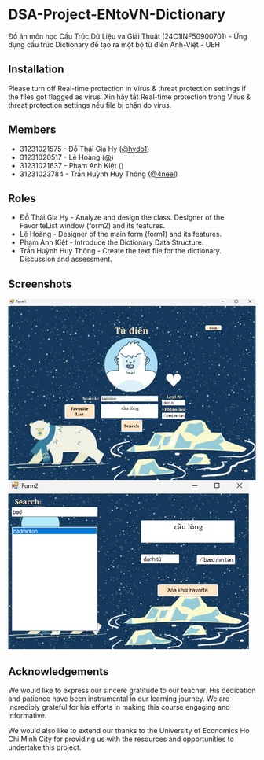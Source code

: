 # DSA-Project-ENtoVN-Dictionary
Đồ án môn học Cấu Trúc Dữ Liệu và Giải Thuật (24C1INF50900701) - Ứng dụng cấu trúc Dictionary để tạo ra một bộ từ điển Anh-Việt - UEH
## Installation
Please turn off Real-time protection in Virus & threat protection settings if the files got flagged as virus.
Xin hãy tắt Real-time protection trong Virus & threat protection settings nếu file bị chặn do virus.
## Members

- 31231021575 - Đỗ Thái Gia Hy ([@hydo1](https://github.com/hydo1))
- 31231020517 - Lê Hoàng ([@]())
- 31231021637 - Phạm Anh Kiệt ()
- 31231023784 - Trần Huỳnh Huy Thông ([@4neel](https://github.com/4neeL))

## Roles
- Đỗ Thái Gia Hy - Analyze and design the class. Designer of the FavoriteList window (form2) and its features.
- Lê Hoàng - Designer of the main form (form1) and its features.
- Phạm Anh Kiệt - Introduce the Dictionary Data Structure.
- Trần Huỳnh Huy Thông - Create the text file for the dictionary. Discussion and assessment.

## Screenshots

![image alt](https://github.com/hydo1/DSA-Project-ENtoVN-Dictionary/blob/b93d1be10caf32224f086a53ef3ceea15de12e64/winform1.png)
![image alt](https://github.com/hydo1/DSA-Project-ENtoVN-Dictionary/blob/b93d1be10caf32224f086a53ef3ceea15de12e64/winform2.png)

## Acknowledgements

We would like to express our sincere gratitude to our teacher. His dedication and patience have been instrumental in our learning journey. We are incredibly grateful for his efforts in making this course engaging and informative.

We would also like to extend our thanks to the University of Economics Ho Chi Minh City for providing us with the resources and opportunities to undertake this project. 
